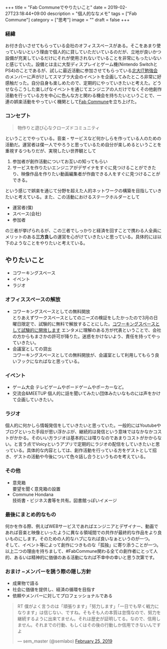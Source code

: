 +++
title = "Fab Communeでやりたいこと"
date = 2019-02-27T23:18:44+09:00
description = "個人的ななメモ"
tags = ["Fab Commune"]
category = ["思考"]
image = ""
draft = false
+++
### 経緯
お付き合いさせてもらっている会社のオフィススペースがある。そこをあまり使っていないという理由で個人的に貸していただいているのだが、立地が良いかつ設備が充実しているだけにそれが使用されないでいることを非常にもったいないと感じていた。設備とは主に大型ディスプレイとゲーム機(Nintendo SwitchとPS4)のことであるが、試しに最近活動に参加させてもらっている[北大IT勉強会](https://twitter.com/huitclub)のメンバーに声がけしてスマブラ大会のイベントを企画してみたところ非常に好感触だった。自分自身も楽しめたので、定期的にやっていきたいと考えた。どうせならこうした楽しげなイベントを通じてエンジニアの人だけでなくその他創作活動を行っている方を中心に色んな方と関わる機会を持ちたいということで、一連の娯楽活動をやっていく機関として[Fab Commune](https://commune.nosugi.tech)を立ち上げた。

### コンセプト
> 物作りと遊び心なクローズドコミュニティ

ということでやっている。音楽・サービスなど何かしらを作っている人のための活動だ。運営者は僕一人でやろうと思っているため自分が楽しめるということを重視するつもりだが、実現したい世界観として  

1. 参加者が創作活動についてお互いの知ってもらい
2. サービスを作りたいエンジニアがデザイナをすぐに見つけることができたり、映像作品を作りたい動画編集者が作曲できる人をすぐに見つけることができる。  

という感じで娯楽を通じて分野を超えた人的ネットワークの構築を目指していきたいと考えている。また、この活動におけるステークホルダーとして  

- 運営者(僕)
- スペース(会社)
- 参加者

の三者が挙げられるが、この三者でしっかりと経済を回すことで携わる人全員にメリットのある**三方良し**の運営を心がけていきたいと思っている。具体的には以下のようなことをやりたいと考えている。

## やりたいこと
- コワーキングスペース
- イベント
- ラジオ

### オフィススペースの解放
- コワーキングスペースとしての無料開放  
とりあえずワークスペースとしてのニーズの検証をしたかったので3月の日曜日限定で、試験的に無料で解放することにした。[コワーキングスペースとして試験的に開放します](https://commune.nosugi.tech/posts/co-work/)
エンタメに理解のある方が代表ということで、会社の方からもまさかの許可が降りた。迷惑をかけないよう、責任を持ってやっていきたい。
- 会議室としての貸出  
コワーキングスペースとしての無料開放が、会議室として利用してもらう良いフックになればなと思っている。

### イベント
- ゲーム大会
テレビゲームやボードゲームやポーカーなど。
- 交流会&MEETUP
個人的に話を聞いてみたい団体みたいなものには声をかけて企画していきたい。

### ラジオ
個人的に何かしら情報発信をしていきたいと思っていた。一般的にはYoutubeやブログといった手段が思い浮かぶが、継続的は発信という意味ではなかなかコストがかかる。そのいい方ラジオは基本的には喋りなのであまりコストがかからない。と言う点でVoicyというアプリで定期的にラジオの配信をしていきたいと思っている。具体的な内容としては、創作活動を行っている方をゲストとして招き、ゲストの活動や今後について色々話し合うというものを考えている。

### その他
- 意見箱  
要望を聞く意見箱の設置
- Commune Hondana  
技術書・ビジネス書等を共有。図書館っぽいイメージ

### 最後にまとめ的なもの
何かを作る際、例えばWEBサービスであればエンジニアとデザイナー、動画であれば音楽と映像といったように異なる領域間での共作が最終的な作品をより良いものにします。そのための人的なハブになれば良いなぁというのが一つ。  
そして、イベント等によって創作につきものな「孤独」に寄り添うことが一つ。  
以上二つの理由を持ちまして、#FabCommune関わる全ての創作者にとって人的、あるいは精神的に価値のある活動になれば不幸中の幸いと思う次第です。

### おまけ ~メンバーを誘う際の隠し方針
- 成果物で語る
- 社会に価値を提供し、経済の循環を目指す
- 依頼やメンバーに対してプロフェッショナルである

<blockquote class="twitter-tweet"><p lang="ja" dir="ltr">RT 僕がよく言うのは「頑張ります」「努力します」「一日でも早く戦力になります」は信じない、ですね。そもそも人の本質は怠惰なので、努力を継続するように出来てません。それは歴史が証明してる。なので、信用しません。それまでの行動、もしくはその後の行動しか信用できないんですよ</p>&mdash; sem_master (@semlabo) <a href="https://twitter.com/semlabo/status/1100008013237084167?ref_src=twsrc%5Etfw">February 25, 2019</a></blockquote> <script async src="https://platform.twitter.com/widgets.js" charset="utf-8"></script>
